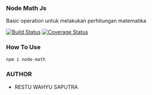 ### Node Math Js

Basic operation untuk melakukan perhitungan matematika

[![Build Status](https://travis-ci.com/techsoft705/math-operations.svg?branch=master)](https://travis-ci.com/techsoft705/math-operations) [![Coverage Status](https://coveralls.io/repos/github/techsoft705/math-operations/badge.svg?branch=master)](https://coveralls.io/github/techsoft705/math-operations?branch=master)

### How To Use

```sh
npm i node-math
```

### AUTHOR

- RESTU WAHYU SAPUTRA
